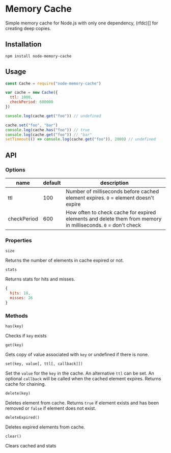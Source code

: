 # Memory Cache

Simple memory cache for Node.js with only one dependency, (rfdc)[] for creating deep copies.

## Installation

```npm install node-memory-cache```

## Usage

```javascript
const Cache = require("node-memory-cache")

var cache = new Cache({
  ttl: 1000,
  checkPeriod: 600000
})

console.log(cache.get("foo")) // undefined

cache.set("foo", "bar")
console.log(cache.has("foo")) // true
console.log(cache.get("foo")) // "bar"
setTimeout(() => console.log(cache.get("foo")), 2000) // undefined

```

## API

### Options

| name         | default | description |
| ----         | ------- | ------------|
| ttl          | 100     | Number of milliseconds before cached element expires. `0` = element doesn't expire |
| checkPeriod  | 600     | How often to check cache for expired elements and delete them from memory in milliseconds. `0` = don't check |


### Properties

` size `

Returns the number of elements in cache expired or not.

` stats `

Returns stats for hits and misses.

```javascript
{
  hits: 18,
  misses: 26
}
```

### Methods

` has(key) `

Checks if `key` exists

` get(key) `

Gets copy of value associated with `key` or undefined if there is none.

` set(key, value[, ttl[, callback]]) `

Set the `value` for the `key` in the cache. An alternative `ttl` can be set. An optional `callback` will be called when the cached element expires. Returns cache for chaining.

` delete(key) `

Deletes element from cache. Returns `true` if element exists and has been removed or `false` if element does not exist.

` deleteExpired() `

Deletes expired elements from cache.

` clear() `

Clears cached and stats
